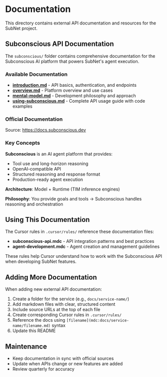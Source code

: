 # Documentation

This directory contains external API documentation and resources for the SubNet project.

## Subconscious API Documentation

The `subconscious/` folder contains comprehensive documentation for the Subconscious AI platform that powers SubNet's agent execution.

### Available Documentation

- **[introduction.md](subconscious/introduction.md)** - API basics, authentication, and endpoints
- **[overview.md](subconscious/overview.md)** - Platform overview and use cases
- **[mental-model.md](subconscious/mental-model.md)** - Development philosophy and approach
- **[using-subconscious.md](subconscious/using-subconscious.md)** - Complete API usage guide with code examples

### Official Documentation

Source: https://docs.subconscious.dev

### Key Concepts

**Subconscious** is an AI agent platform that provides:

- Tool use and long-horizon reasoning
- OpenAI-compatible API
- Structured reasoning and response format
- Production-ready agent execution

**Architecture**: Model + Runtime (TIM inference engines)

**Philosophy**: You provide goals and tools → Subconscious handles reasoning and orchestration

## Using This Documentation

The Cursor rules in `.cursor/rules/` reference these documentation files:

- **subconscious-api.mdc** - API integration patterns and best practices
- **agent-development.mdc** - Agent creation and management guidelines

These rules help Cursor understand how to work with the Subconscious API when developing SubNet features.

## Adding More Documentation

When adding new external API documentation:

1. Create a folder for the service (e.g., `docs/service-name/`)
2. Add markdown files with clear, structured content
3. Include source URLs at the top of each file
4. Create corresponding Cursor rules in `.cursor/rules/`
5. Reference the docs using `[filename](mdc:docs/service-name/filename.md)` syntax
6. Update this README

## Maintenance

- Keep documentation in sync with official sources
- Update when APIs change or new features are added
- Review quarterly for accuracy
